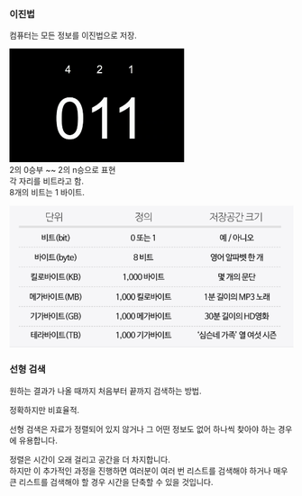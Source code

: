 ### 이진법  
컴퓨터는 모든 정보를 이진법으로 저장.  

![Alt text](../image/binaries.png)  
2의 0승부 ~~ 2의 n승으로 표현  
각 자리를 비트라고 함.  
8개의 비트는 1 바이트.  

![Alt text](../image/bit.png)

### 선형 검색  
원하는 결과가 나올 때까지 처음부터 끝까지 검색하는 방법.  

정확하지만 비효율적.  

선형 검색은 자료가 정렬되어 있지 않거나 그 어떤 정보도 없어 하나씩 찾아야 하는 경우에 유용합니다.  

정렬은 시간이 오래 걸리고 공간을 더 차지합니다.  
하지만 이 추가적인 과정을 진행하면 여러분이 여러 번 리스트를 검색해야 하거나 매우 큰 리스트를 검색해야 할 경우 시간을 단축할 수 있을 것입니다.